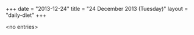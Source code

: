 +++
date = "2013-12-24"
title = "24 December 2013 (Tuesday)"
layout = "daily-diet"
+++


\<no entries\>


